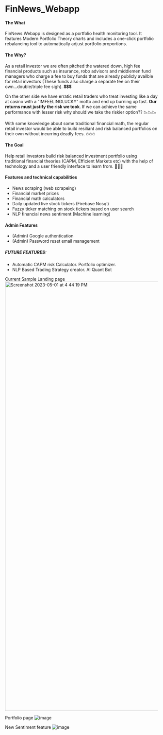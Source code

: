 # FinNews_Webapp 

#### The What
FinNews Webapp is designed as a portfolio health monitoring tool. It features Modern Portfolio Theory charts and includes a one-click portfolio rebalancing tool to automatically adjust portfolio proportions.

#### The Why?
As a retail investor we are often pitched the watered down, high fee financial products such as insurance, robo advisors and middlemen fund managers who charge a fee to buy funds that are already publicly availble for retail investors (These funds also charge a separate fee on their own...double/triple fee sigh). 💲💲💲

On the other side we have erratic retail traders who treat investing like a day at casino with a "IMFEELINGLUCKY" motto and end up burning up fast. **Our returns must justify the risk we took**. If we can achieve the same performance with lesser risk why should we take the riskier option?? 📉📉📉

With some knowledge about some traditional financial math, the regular retail investor would be able to build resiliant and risk balanced portfolios on their own without incurring deadly fees. 🔥🔥🔥

#### The Goal
Help retail investors build risk balanced investment portfolio using traditional financial theories (CAPM, Efficient Markets etc) with the help of technology and a user friendly interface to learn from. 🚀🚀🚀

#### Features and technical capabilities
- News scraping (web scrapeing)
- Financial market prices
- Financial math calculators
- Daily updated live stock tickers (Firebase Nosql)
- Fuzzy ticker matching on stock tickers based on user search
- NLP financial news sentiment (Machine learning)

#### Admin Features
- (Admin) Google authentication
- (Admin) Password reset email management

##### FUTURE FEATURES:
- Automatic CAPM risk Calculator. Portfolio optimizer. 
- NLP Based Trading Strategy creator. AI Quant Bot

Current Sample Landing page
<img width="1412" alt="Screenshot 2023-05-01 at 4 44 19 PM" src="https://user-images.githubusercontent.com/54022757/235430582-48b81d1d-e606-450a-95e9-226258e0fd44.png">

Portfolio page
![image](https://github.com/Sakthibats/FinNews_Webapp/assets/54022757/e5b68283-e562-433a-ab8e-1ca8281b0e73)

New Sentiment feature 
![image](https://github.com/Sakthibats/FinNews_Webapp/assets/54022757/e3db8936-93a3-4ea7-be83-40bb81aaa377)

